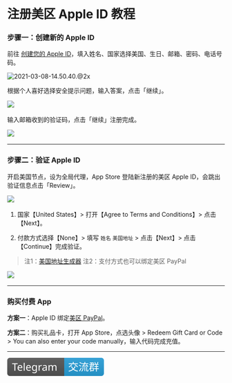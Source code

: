 # 注册美区 Apple ID 教程

### 步骤一：创建新的 Apple ID

前往 [创建您的 Apple ID](https://appleid.apple.com/account)，填入姓名、国家选择美国、生日、邮箱、密码、电话号码。

![2021-03-08-14.50.40.@2x](https://tvax2.sinaimg.cn/large/008eZBHKgy1goci1o7qr6j32dc1qc0ym.jpg)

根据个人喜好选择安全提示问题，输入答案，点击「继续」。

![](pic/03.png)

输入邮箱收到的验证码，点击「继续」注册完成。

![](pic/04.png)

***

### 步骤二：验证 Apple ID

开启美国节点，设为全局代理，App Store 登陆新注册的美区 Apple ID，会跳出验证信息点击「Review」。

![](pic/07.jpg)

1. 国家【United States】> 打开【Agree to Terms and Conditions】> 点击【Next】。

2. 付款方式选择【None】> 填写 `姓名` `美国地址` > 点击【Next】> 点击【Continue】完成验证。

> 注1：[美国地址生成器](http://www.haoweichi.com)
> 注2：支付方式也可以绑定美区 PayPal

![](pic/08.jpg)

***

### 购买付费 App

**方案一**：Apple ID 绑定[美区 PayPal](https://github.com/masonincn/PayPal-US)。

**方案二**：购买礼品卡，打开 App Store，点选头像 > Redeem Gift Card or Code >  You can also enter your code manually，输入代码完成充值。

---

[![Telegram交流群](https://raw.githubusercontent.com/liuour/SVG/aee8b7c77bb0aff2171f5c4b11caba849fc90768/Telegram.svg)](https://t.me/Apple_CHN)